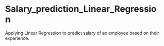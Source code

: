 # Salary_prediction_Linear_Regression
Applying Linear Regression to predict salary of an employee based on their experience.
